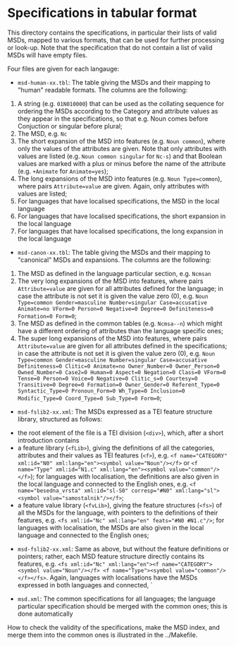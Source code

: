 # Specifications in tabular format

This directory contains the specifications, in particular their lists of valid MSDs, mapped to various formats, that can be used for further processing or look-up. Note that the specification that do not contain a list of valid MSDs will have empty files.

Four files are given for each langauge:

* `msd-human-xx.tbl`: The table giving the MSDs and their mapping to "human" readable formats. The columns are the following:
1. A string (e.g. `01N010000`) that can be used as the collating sequence for ordering the MSDs according to the Category and attribute values as they appear in the specifications, so that e.g. Noun comes before Conjuction or singular before plural;
2. The MSD, e.g. `Nc`
3. The short expansion of the MSD into features (e.g. `Noun common`), where only the values of the attributes are given. Note that only attributes with values are listed (e.g. `Noun common singular` for `Nc-s`) and that Boolean values are marked with a plus or minus before the name of the attribute (e.g. `+Animate` for `Animate=yes`);
4. The long expansions of the MSD into features (e.g. `Noun Type=common`), where pairs `Attribute=value` are given. Again, only attributes with values are listed;
5. For languages that have localised specifications, the MSD in the local language
6. For languages that have localised specifications, the short expansion in the local language
7. For languages that have localised specifications, the long expansion in the local language

* `msd-canon-xx.tbl`: The table giving the MSDs and their mapping to "canonical" MSDs and expansions. The columns are the following:
1. The MSD as defined in the language particular section, e.g. `Ncmsan`
2. The very long expansions of the MSD into features, where pairs `Attribute=value` are given for all attributes defined for the language; in case the attribute is not set it is given the value zero (0), e.g. `Noun Type=common Gender=masculine Number=singular Case=accusative Animate=no VForm=0 Person=0 Negative=0 Degree=0 Definiteness=0 Formation=0 Form=0`;
3. Tne MSD as defined in the common tables (e.g. `Ncmsa--n`) which might have a different ordering of attributes than the language specific ones;
4. The super long expansions of the MSD into features, where pairs `Attribute=value` are given for all attributes defined in the specifications; in case the attribute is not set it is given the value zero (0), e.g. `Noun Type=common Gender=masculine Number=singular Case=accusative Definiteness=0 Clitic=0 Animate=no Owner_Number=0 Owner_Person=0 Owned_Number=0 Case2=0 Human=0 Aspect=0 Negation=0 Class=0 VForm=0 Tense=0 Person=0 Voice=0 Negative=0 Clitic_s=0 Courtesy=0 Transitive=0 Degree=0 Formation=0 Owner_Gender=0 Referent_Type=0 Syntactic_Type=0 Pronoun_Form=0 Wh_Type=0 Inclusion=0 Modific_Type=0 Coord_Type=0 Sub_Type=0 Form=0`;
* `msd-fslib2-xx.xml`: The MSDs expressed as a TEI feature structure library, structured as follows:
- the root element of the file is a TEI division (`<div>`), which, after a short introduction contains
- a feature library (`<fLib>`), giving the definitions of all the categories, attributes and their values as TEI features (`<f>`), e.g. `<f name="CATEGORY" xml:id="N0" xml:lang="en"><symbol value="Noun"/></f>` or `<f name="Type" xml:id="N1.c" xml:lang="en"><symbol value="common"/></f>`); for languages with localisation, the definitions are also given in the local language and connected to the English ones, e.g. `<f name="besedna_vrsta" xml:id="sl-S0" corresp="#N0" xml:lang="sl"><symbol value="samostalnik"/></f>`;
- a feature value library (`<fvLib>`), giving the feature structures (`<fs>`) of all the MSDs for the language, with pointers to the definitions of their features, e.g. `<fs xml:id="Nc" xml:lang="en" feats="#N0 #N1.c"/>`; for languages with localisation, the MSDs are also given in the local language and connected to the English ones;
* `msd-fslib2-xx.xml`: Same as above, but without the feature definitions or pointers; rather, each MSD feature structure directly contains its features, e.g. `<fs xml:id="Nc" xml:lang="en"><f name="CATEGORY"><symbol value="Noun"/></f> <f name="Type"><symbol value="common"/></f></fs>`. Again, languages with localisations have the MSDs expressed in both languages and connected,
`

* `msd.xml`: The common specifications for all languages; the language particular specification should be merged with the common ones; this is done automatically

How to check the validity of the specifications, make the MSD index, and merge them into the common ones is illustrated in the ../Makefile.

